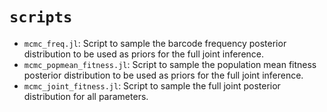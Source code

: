 # `scripts`

- `mcmc_freq.jl`: Script to sample the barcode frequency posterior distribution
  to be used as priors for the full joint inference.
- `mcmc_popmean_fitness.jl`: Script to sample the population mean fitness
  posterior distribution to be used as priors for the full joint inference.
- `mcmc_joint_fitness.jl`: Script to sample the full joint posterior
  distribution for all parameters.
  